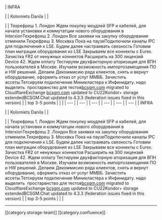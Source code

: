 





| INFRA

 | 
| Kolomiets Danila | 
|    

 | 
| Техрефреш 1. Лондон Ждем покупку моудлей SFP и кабелей, для начала установки и коммутатции нового оборудования в InterxionТехрефреш 2 .Лондон Все закявки на закупку оборудования отменили.Техрефреш 3. Москвка Пока на паузеПодключили каналы IPC для подключения к LSE. Будем далее настраивать связность Готовим план миграции оборудования из LSE Закрываем все коннекты с Eurex. Зачистка FR2 от ненужных коннектов Расширить на 300 лицензий Device 42. Ждем оплату Тестируем двухфакторную аторизация для ВПН пользователей в Москве. Изучаем возможность импортозамещения ПО и HW решений. Делаем Декоммисию ряда клиентов, снять и вернут оборудование, оформить отказ от услуг ММВБ. Зачистить ассеты.Тетсируем подключение Миникластера к Инфинидату. надо выделить  простарвнство для тестов[bcsgm.com](http://bcsgm.com) migrated to CloudflareExchange [bcsgm.com](http://bcsgm.com) updated to CU22Kondor+ storage extendedBCSGM.Chat updated to 4.3.3 (federation issues fixed in this version) | 
| top 3-5 points | 
|  | 
|  --- | 
|  --- | 
|  --- | 
|  --- | 
|  --- | 
|  --- | 
| INFRA

 | 
| Kolomiets Danila | 
|    

 | 
| Техрефреш 1. Лондон Ждем покупку моудлей SFP и кабелей, для начала установки и коммутатции нового оборудования в InterxionТехрефреш 2 .Лондон Все закявки на закупку оборудования отменили.Техрефреш 3. Москвка Пока на паузеПодключили каналы IPC для подключения к LSE. Будем далее настраивать связность Готовим план миграции оборудования из LSE Закрываем все коннекты с Eurex. Зачистка FR2 от ненужных коннектов Расширить на 300 лицензий Device 42. Ждем оплату Тестируем двухфакторную аторизация для ВПН пользователей в Москве. Изучаем возможность импортозамещения ПО и HW решений. Делаем Декоммисию ряда клиентов, снять и вернут оборудование, оформить отказ от услуг ММВБ. Зачистить ассеты.Тетсируем подключение Миникластера к Инфинидату. надо выделить  простарвнство для тестов[bcsgm.com](http://bcsgm.com) migrated to CloudflareExchange [bcsgm.com](http://bcsgm.com) updated to CU22Kondor+ storage extendedBCSGM.Chat updated to 4.3.3 (federation issues fixed in this version) | 
| top 3-5 points | 
|  | 







*****

[[category.storage-team]] 
[[category.confluence]] 
